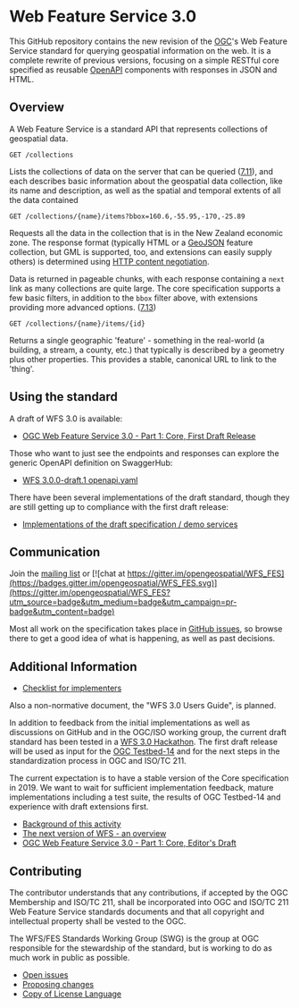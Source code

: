 # Web Feature Service 3.0

This GitHub repository contains the new revision of the [OGC](http://opengeospatial.org)'s
Web Feature Service standard for querying geospatial information on the web. It is a complete
rewrite of previous versions, focusing on a simple RESTful core specified
as reusable [OpenAPI](http://openapis.org) components with responses
in JSON and HTML.

## Overview

A Web Feature Service is a standard API that represents collections of geospatial data.

```
GET /collections
```

Lists the collections of data on the server that can be queried ([7.11](https://cdn.rawgit.com/opengeospatial/WFS_FES/3.0.0-draft.1/docs/17-069.html#_feature_collections_metadata)),
and each describes basic information about the geospatial data collection, like its name and description, as well as the
spatial and temporal extents of all the data contained

```
GET /collections/{name}/items?bbox=160.6,-55.95,-170,-25.89
```

Requests all the data in the collection that is in the New Zealand economic zone.
The response format (typically HTML or a [GeoJSON](http://geojson.org/) feature
collection, but GML is supported, too, and extensions can easily supply others) is determined using
[HTTP content negotiation](https://restfulapi.net/content-negotiation/).

Data is returned in pageable chunks, with each response containing a `next` link
as many collections are quite large. The core specification supports a few basic filters, in
addition to the `bbox` filter above, with extensions providing more advanced options.
([7.13](https://cdn.rawgit.com/opengeospatial/WFS_FES/3.0.0-draft.1/docs/17-069.html#_feature_collections))

```
GET /collections/{name}/items/{id}
```

Returns a single geographic 'feature' - something in the real-world (a building,
a stream, a county, etc.) that typically is described by a geometry plus other properties.
This provides a stable, canonical URL to link to the 'thing'.

## Using the standard

A draft of WFS 3.0 is available:

* [OGC Web Feature Service 3.0 - Part 1: Core, First Draft Release](https://cdn.rawgit.com/opengeospatial/WFS_FES/3.0.0-draft.1/docs/17-069.html)

Those who want to just see the endpoints and responses can explore the generic
OpenAPI definition on SwaggerHub:

* [WFS 3.0.0-draft.1 openapi.yaml](https://app.swaggerhub.com/apis/cholmesgeo/WFS3/M1)

There have been several implementations of the draft standard, though they are
still getting up to compliance with the first draft release:

* [Implementations of the draft specification / demo services](implementations.md)

## Communication

Join the [mailing list](https://lists.opengeospatial.org/mailman/listinfo/wfs-fes.swg) or [![chat at https://gitter.im/opengeospatial/WFS_FES](https://badges.gitter.im/opengeospatial/WFS_FES.svg)](https://gitter.im/opengeospatial/WFS_FES?utm_source=badge&utm_medium=badge&utm_campaign=pr-badge&utm_content=badge)

Most all work on the specification takes place in [GitHub issues](https://github.com/opengeospatial/WFS_FES/issues), so browse there to get
a good idea of what is happening, as well as past decisions.

## Additional Information

* [Checklist for implementers](guide/conformance_checklist.md)

Also a non-normative document, the "WFS 3.0 Users Guide", is planned.

In addition to feedback from the initial implementations as well as discussions on GitHub and in the OGC/ISO working group,
the current draft standard has been tested in a [WFS 3.0 Hackathon](http://www.opengeospatial.org/blog/2764).
The first draft release will be used as input for the [OGC Testbed-14](http://www.opengeospatial.org/projects/initiatives/testbed14)
and for the next steps in the standardization process in OGC and ISO/TC 211.

The current expectation is to have a stable version of the Core specification in 2019. We want to wait for sufficient
implementation feedback, mature implementations including a test suite, the results of OGC Testbed-14 and experience with
draft extensions first.

* [Background of this activity](background.md)
* [The next version of WFS - an overview](overview.md)
* [OGC Web Feature Service 3.0 - Part 1: Core, Editor's Draft](https://rawgit.com/opengeospatial/WFS_FES/master/docs/17-069.html)

## Contributing

The contributor understands that any contributions, if accepted by the OGC Membership and ISO/TC 211, shall be incorporated into OGC and ISO/TC 211 Web Feature Service standards documents and that all copyright and intellectual property shall be vested to the OGC.

The WFS/FES Standards Working Group (SWG) is the group at OGC responsible for the stewardship of the standard, but is working to do as much work in public as possible.

* [Open issues](https://github.com/opengeospatial/WFS_FES/issues)
* [Proposing changes](https://github.com/opengeospatial/WFS_FES/wiki/Propose-a-change-to-a-draft-of-a-WFS-specification-document)
* [Copy of License Language](https://github.com/opengeospatial/WFS_FES/blob/master/LICENSE)
